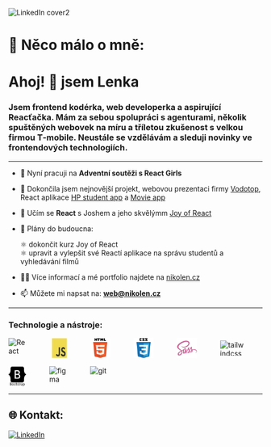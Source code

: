 
![LinkedIn cover2](https://github.com/NikoLenCZ/NikoLenCZ/assets/55710950/ec19a4a5-b98d-4120-98ae-d02e375b42e3)



# 💫 Něco málo o mně:
<h1>Ahoj! 👋 jsem Lenka</h1>
<h3 >Jsem frontend kodérka, web developerka a aspirující Reacťačka. Mám za sebou spolupráci s agenturami, několik spuštěných webovek na míru a tříletou zkušenost s velkou firmou T‑mobile. Neustále se vzdělávám a sleduji novinky ve frontendových technologiích.</h3>

***


- 🔭 Nyní pracuji na **Adventní soutěži s React Girls**

- 👯 Dokončila jsem nejnovější projekt, webovou prezentaci firmy [Vodotop](https://vodotop-topeni.cz/), React aplikace [HP student app](https://nikolencz.github.io/hp-student-app/) a [Movie app](https://nikolen-movie-app.vercel.app/)

- 🌱 Učím se **React** s Joshem a jeho skvělýmm [Joy of React](https://www.joyofreact.com/)

- 🧭 Plány do budoucna: <br>

     ⚛️ dokončit kurz Joy of React <br>
     ⚛️ upravit a vylepšit své Reactí aplikace na správu studentů a vyhledávání filmů 

- 👨‍💻 Více informací a mé portfolio najdete na [nikolen.cz](https://nikolen.cz/)

- 📫 Můžete mi napsat na: **web@nikolen.cz**

***

<h3 align="left">Technologie a nástroje:</h3>
<p align="left" style="display: flex; align-items: center; gap: 1rem; flex-wrap: wrap;">
<img  src="https://cdn.jsdelivr.net/gh/devicons/devicon/icons/react/react-original.svg" alt="React" width="40" height="40" style="padding-right:10px;"/>
&nbsp;
<img src="https://raw.githubusercontent.com/devicons/devicon/master/icons/javascript/javascript-original.svg" alt="javascript" width="30" height="40" style="padding-right:10px;"/>
&nbsp;
 <img src="https://raw.githubusercontent.com/devicons/devicon/master/icons/html5/html5-original-wordmark.svg" alt="html5" width="40" height="40" style="padding-right:10px;"/>
&nbsp;
 <img src="https://raw.githubusercontent.com/devicons/devicon/master/icons/css3/css3-original-wordmark.svg" alt="css3" width="40" height="40" style="padding-right:10px;"/>
&nbsp;
 <img src="https://raw.githubusercontent.com/devicons/devicon/master/icons/sass/sass-original.svg" alt="sass" width="40" height="40" style="padding-right:10px;"/>
&nbsp;
 <img src="https://static-00.iconduck.com/assets.00/tailwind-css-icon-2048x1229-u8dzt4uh.png" alt="tailwindcss" width="50" height="30" style="padding-right:10px;"/> 
&nbsp;
<img src="https://raw.githubusercontent.com/devicons/devicon/master/icons/bootstrap/bootstrap-plain-wordmark.svg" alt="bootstrap" width="35" height="40" style="padding-right:10px;"/> 
&nbsp;
<img src="https://www.vectorlogo.zone/logos/figma/figma-icon.svg" alt="figma" width="35" height="40" style="padding-right:10px;"/>
&nbsp;
<!-- <img src="https://raw.githubusercontent.com/devicons/devicon/master/icons/photoshop/photoshop-line.svg" alt="photoshop" width="40" height="40"/>
<img src="https://cdn.pixabay.com/photo/2020/03/20/21/04/gimp-4952017_960_720.png" alt="gimp" width="40" height="40"/>
<img src="https://cdn.worldvectorlogo.com/logos/adobe-xd.svg" alt="xd" width="40" height="40"/> -->
<img src="https://www.vectorlogo.zone/logos/git-scm/git-scm-icon.svg" alt="git" width="40" height="40" style="padding-right:10px;"/>
</p>

***

## 🌐 Kontakt:
[![LinkedIn](https://img.shields.io/badge/LinkedIn-%230077B5.svg?logo=linkedin&logoColor=white)](https://www.linkedin.com/in/nikolen/) 

<!--
# 💻 Tech Stack:
![JavaScript](https://img.shields.io/badge/javascript-%23323330.svg?style=for-the-badge&logo=javascript&logoColor=%23F7DF1E) ![HTML5](https://img.shields.io/badge/html5-%23E34F26.svg?style=for-the-badge&logo=html5&logoColor=white) ![CSS3](https://img.shields.io/badge/css3-%231572B6.svg?style=for-the-badge&logo=css3&logoColor=white) ![SASS](https://img.shields.io/badge/SASS-hotpink.svg?style=for-the-badge&logo=SASS&logoColor=white) ![Adobe XD](https://img.shields.io/badge/Adobe%20XD-470137?style=for-the-badge&logo=Adobe%20XD&logoColor=#FF61F6) 	![Figma](https://img.shields.io/badge/figma-%23F24E1E.svg?style=for-the-badge&logo=figma&logoColor=white) ![Gimp Gnu Image Manipulation Program](https://img.shields.io/badge/Gimp-657D8B?style=for-the-badge&logo=gimp&logoColor=FFFFFF) ![Adobe Photoshop](https://img.shields.io/badge/adobephotoshop-%2331A8FF.svg?style=for-the-badge&logo=adobephotoshop&logoColor=white) ![Bootstrap](https://img.shields.io/badge/bootstrap-%23563D7C.svg?style=for-the-badge&logo=bootstrap&logoColor=white) ![jQuery](https://img.shields.io/badge/jquery-%230769AD.svg?style=for-the-badge&logo=jquery&logoColor=white) -->
